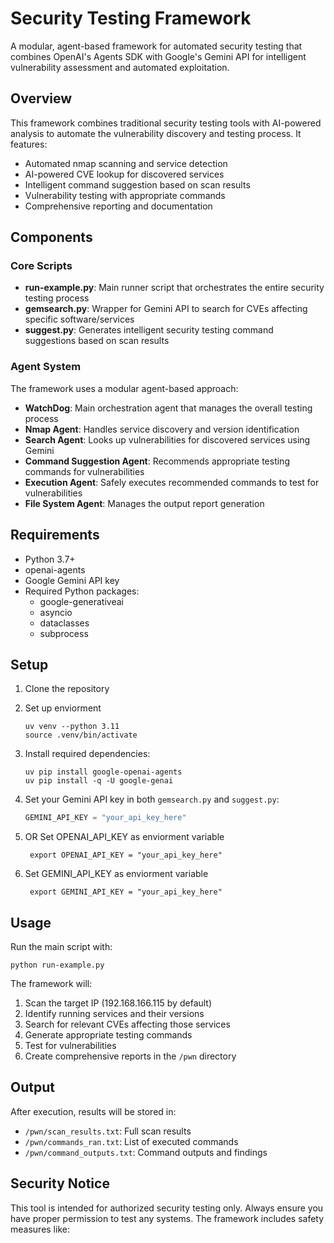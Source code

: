 # Security Testing Framework

A modular, agent-based framework for automated security testing that combines OpenAI's Agents SDK with Google's Gemini API for intelligent vulnerability assessment and automated exploitation.

## Overview

This framework combines traditional security testing tools with AI-powered analysis to automate the vulnerability discovery and testing process. It features:

- Automated nmap scanning and service detection
- AI-powered CVE lookup for discovered services
- Intelligent command suggestion based on scan results
- Vulnerability testing with appropriate commands
- Comprehensive reporting and documentation

## Components

### Core Scripts

- **run-example.py**: Main runner script that orchestrates the entire security testing process
- **gemsearch.py**: Wrapper for Gemini API to search for CVEs affecting specific software/services
- **suggest.py**: Generates intelligent security testing command suggestions based on scan results

### Agent System

The framework uses a modular agent-based approach:

- **WatchDog**: Main orchestration agent that manages the overall testing process
- **Nmap Agent**: Handles service discovery and version identification
- **Search Agent**: Looks up vulnerabilities for discovered services using Gemini
- **Command Suggestion Agent**: Recommends appropriate testing commands for vulnerabilities
- **Execution Agent**: Safely executes recommended commands to test for vulnerabilities
- **File System Agent**: Manages the output report generation

## Requirements

- Python 3.7+
- openai-agents
- Google Gemini API key
- Required Python packages:
  - google-generativeai
  - asyncio
  - dataclasses
  - subprocess

## Setup

1. Clone the repository

2. Set up enviorment
    ```
    uv venv --python 3.11
    source .venv/bin/activate
3. Install required dependencies:
   ```
   uv pip install google-openai-agents
   uv pip install -q -U google-genai
   ```
4. Set your Gemini API key in both `gemsearch.py` and `suggest.py`:
   ```python
   GEMINI_API_KEY = "your_api_key_here"

5. OR Set OPENAI_API_KEY as enviorment variable
   ```
    export OPENAI_API_KEY = "your_api_key_here"
6. Set GEMINI_API_KEY as enviorment variable
   ```
    export GEMINI_API_KEY = "your_api_key_here"
## Usage

Run the main script with:

```
python run-example.py
```

The framework will:
1. Scan the target IP (192.168.166.115 by default)
2. Identify running services and their versions
3. Search for relevant CVEs affecting those services
4. Generate appropriate testing commands
5. Test for vulnerabilities
6. Create comprehensive reports in the `/pwn` directory

## Output

After execution, results will be stored in:
- `/pwn/scan_results.txt`: Full scan results
- `/pwn/commands_ran.txt`: List of executed commands
- `/pwn/command_outputs.txt`: Command outputs and findings

## Security Notice

This tool is intended for authorized security testing only. Always ensure you have proper permission to test any systems. The framework includes safety measures like:
